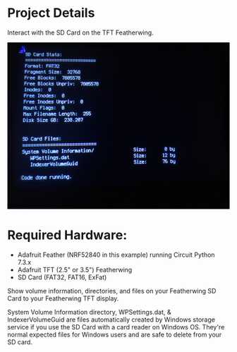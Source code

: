 # Project Details
Interact with the SD Card on the TFT Featherwing.

![](https://raw.githubusercontent.com/DJDevon3/My_Circuit_Python_Projects/main/Boards/nrf/Adafruit%20Feather%20Bluefruit%20Sense/Adafruit%203.5%20TFT%20Featherwing/TFT%20Featherwing%20SD%20Card%20Directory/TFT_Output_Example.jpg)

# Required Hardware:
- Adafruit Feather (NRF52840 in this example) running Circuit Python 7.3.x
- Adafruit TFT (2.5" or 3.5") Featherwing
- SD Card (FAT32, FAT16, ExFat)

Show volume information, directories, and files on your Featherwing SD Card to your Featherwing TFT display.

System Volume Information directory, WPSettings.dat, & IndexerVolumeGuid are files automatically created by Windows storage service if you use the SD Card with a card reader on Windows OS. They're  normal expected files for Windows users and are safe to delete from your SD card.

